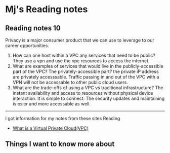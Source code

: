 # Mj's Reading notes 

## Reading notes 10
Privacy is a major consumer product that we can use to leverage to our career opportunities. 


1. How can one host within a VPC any services that need to be public? They use a vpn and use the vpc resources to access the internet.
2. What are examples of services that would live in the publicly-accessible part of the VPC? The privately-accessible part? the private iP address are privately accesssable. Traffic passing in and out of the VPC with a VPN will not be accessable to other public cloud users.  
3. What are the trade-offs of using a VPC vs traditional infrastructure? The instant availability and access to resources without physical device interaction. It is simple to connect. The security updates and maintaining is esier and more accessable as well.  
---
I got information for my notes from these sites
Reading
- [What is a Virtual Private Cloud(VPC)](https://www.cloudflare.com/learning/cloud/what-is-a-virtual-private-cloud/)

## Things I want to know more about